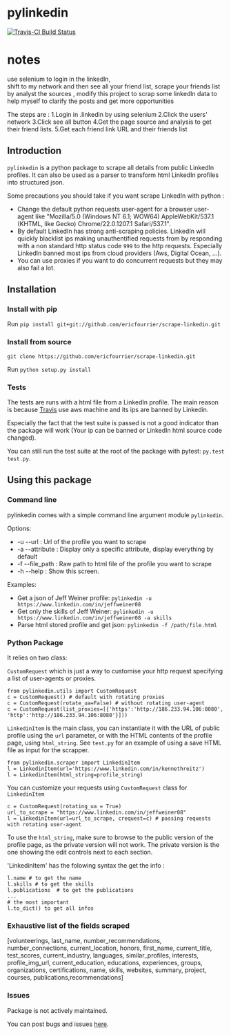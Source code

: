 # pylinkedin
[![Travis-CI Build Status](https://travis-ci.org/ericfourrier/scrape-linkedin.svg?branch=master)](https://travis-ci.org/ericfourrier/scrape-linkedin)
# notes
  use selenium to login in the linkedln,  
  shift to my network and then  see all your friend list,
  scrape your friends list by analyst the sources ,
  modify this project to scrap some linkedln data to help myself to clarify the posts and get more opportunities
  
  The steps are :
    	1.Login in .linkedin by using selenium  2.Click the users' network  3.Click see all button  	4.Get the page source and analysis to get their friend lists.  5.Get each friend link URL and 	their friends list


## Introduction

`pylinkedin` is a python package to scrape all details from public LinkedIn profiles.
 It can also be used as a parser to transform html LinkedIn profiles into structured json.
 
Some precautions you should take if you want scrape LinkedIn with python :
* Change the default python requests user-agent for a browser user-agent like "Mozilla/5.0 (Windows NT 6.1; WOW64) AppleWebKit/537.1 (KHTML, like Gecko) Chrome/22.0.1207.1 Safari/537.1".
* By default LinkedIn has strong anti-scraping policies.
LinkedIn will quickly blacklist ips making unauthentified requests
from by responding with a non standard http status code `999` to the  http requests. Especially LinkedIn banned most ips from cloud providers (Aws, Digital Ocean, ...).
* You can use proxies if you want to do concurrent requests but they may also fail a lot.

## Installation

### Install with pip
Run `pip install git+git://github.com/ericfourrier/scrape-linkedin.git`

### Install from source
`git clone https://github.com/ericfourrier/scrape-linkedin.git`

Run `python setup.py install`

### Tests
The tests are runs with a html file from a LinkedIn profile. The main reason is because [Travis](https://travis-ci.org/) use aws machine
and its ips are banned by Linkedin.

Especially the fact that the test suite is passed is not a good indicator than the package will work (Your ip can be banned or LinkedIn html source code changed).

You can still run the test suite at the root of the package with pytest: `py.test test.py`.

## Using this package

### Command line
pylinkedin comes with a simple command line argument module `pylinkedin`.

Options:
* -u --url : Url of the profile you want to scrape
* -a --attribute : Display only a specific attribute, display everything by default
* -f --file_path : Raw path to html file of the profile you want to scrape
* -h --help : Show this screen.

Examples:
* Get a json of Jeff Weiner profile: `pylinkedin -u https://www.linkedin.com/in/jeffweiner08`
* Get only the skills of Jeff Weiner: `pylinkedin -u https://www.linkedin.com/in/jeffweiner08 -a skills`
* Parse html stored profile and get json: `pylinkedin -f /path/file.html`

### Python Package

It relies on two class:

`CustomRequest` which is just a way to customise your http request specifying a list of user-agents or proxies.
    
    from pylinkedin.utils import CustomRequest
    c = CustomRequest() # default with rotating proxies
    c = CustomRequest(rotate_ua=False) # without rotating user-agent
    c = CustomRequest(list_proxies=[{'https':'http://186.233.94.106:8080',
    'http':'http://186.233.94.106:8080'}]))

`LinkedinItem` is the main class, you can instantiate it with the URL of public profile using the `url` parameter, or with the HTML contents of the profile page, using `html_string`. See `test.py` for an example of using a save HTML file as input for the scrapper.

    from pylinkedin.scraper import LinkedinItem
    l = LinkedinItem(url='https://www.linkedin.com/in/kennethreitz')
    l = LinkedinItem(html_string=profile_string)
    
You can customize your requests using `CustomRequest` class for `LinkedinItem`

    c = CustomRequest(rotating_ua = True)
    url_to_scrape = "https://www.linkedin.com/in/jeffweiner08"
    l = LinkedinItem(url=url_to_scrape, crequest=c) # passing requests with rotating user-agent

To use the `html_string`, make sure to browse to the public version of the profile page, as the private version will not work. The private version is the one showing the edit controls next to each section.  

'LinkedinItem' has the folowing syntax the get the info :

    l.name # to get the name
    l.skills # to get the skills
    l.publications  # to get the publications
    ...
    # the most important
    l.to_dict() to get all infos


### Exhaustive list of the fields scraped

  [volunteerings, last_name, number_recommendations, number_connections, current_location, honors, first_name, current_title, test_scores, current_industry, languages, similar_profiles, interests, profile_img_url, current_education, educations, experiences, groups, organizations, certifications, name, skills, websites, summary, project, courses, publications,recommendations]

### Issues
Package is not actively maintained.

You can post bugs and issues [here](https://github.com/ericfourrier/scrape-linkedin/issues).
